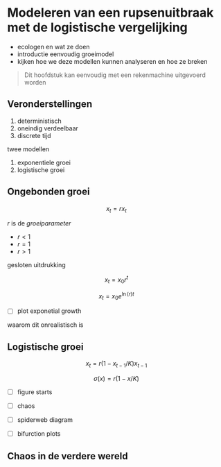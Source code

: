# Modeleren van een rupsenuitbraak met de logistische vergelijking

- ecologen en wat ze doen
- introductie eenvoudig groeimodel
- kijken hoe we deze modellen kunnen analyseren en hoe ze breken

> Dit hoofdstuk kan eenvoudig met een rekenmachine uitgevoerd worden

## Veronderstellingen

1. deterministisch
2. oneindig verdeelbaar
3. discrete tijd

twee modellen
1. exponentiele groei
2. logistische groei

## Ongebonden groei

$$
x_t = r x_t
$$

$r$ is de *groeiparameter*

- $r < 1$
- $r= 1$
- $r > 1$


gesloten uitdrukking

$$
x_t = x_0r^t
$$

$$
x_t = x_0e^{\ln(r)t}
$$

- [ ] plot exponetial growth

waarom dit onrealistisch is


## Logistische groei

$$
x_t = r(1-x_{t-1}/K) x_{t-1}
$$

$$
\sigma(x) = r(1-x/K)
$$

- [ ] figure starts
- [ ] chaos
- [ ] spiderweb diagram
- [ ] bifurction plots


## Chaos in de verdere wereld
